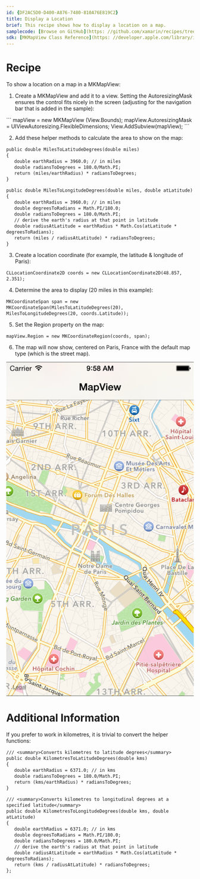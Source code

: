 ```yaml
---
id: {DF2AC5D0-D400-A876-7480-810A76E819C2}  
title: Display a Location  
brief: This recipe shows how to display a location on a map.  
samplecode: [Browse on GitHub](https: //github.com/xamarin/recipes/tree/master/ios/content_controls/map_view/display_a_location)  
sdk: [MKMapView Class Reference](https: //developer.apple.com/library/ios/#documentation/MapKit/Reference/MKMapView_Class/MKMapView/MKMapView.html)  
---
```


<a name="Recipe" class="injected"></a>


# Recipe

To show a location on a map in a <span class="s2">MKMapView</span>: 

<ol start="1">
	<li>Create a <span class="s2">MKMapView</span> and add it to a view.
Setting the AutoresizingMask ensures the control fits nicely in the screen
(adjusting for the navigation bar that is added in the sample): </li>
</ol>
```
mapView = new MKMapView (View.Bounds);
mapView.AutoresizingMask = UIViewAutoresizing.FlexibleDimensions;
View.AddSubview(mapView);
```

<ol start="2">
	<li>Add these helper methods to calculate the area to show on the
map: </li>
</ol>


```
public double MilesToLatitudeDegrees(double miles)
{
   double earthRadius = 3960.0; // in miles
   double radiansToDegrees = 180.0/Math.PI;
   return (miles/earthRadius) * radiansToDegrees;
}
```

```
public double MilesToLongitudeDegrees(double miles, double atLatitude)
{
   double earthRadius = 3960.0; // in miles
   double degreesToRadians = Math.PI/180.0;
   double radiansToDegrees = 180.0/Math.PI;
   // derive the earth's radius at that point in latitude
   double radiusAtLatitude = earthRadius * Math.Cos(atLatitude * degreesToRadians);
   return (miles / radiusAtLatitude) * radiansToDegrees;
}
```

<ol start="3">
	<li>Create a location coordinate (for example, the latitude &amp;
longitude of Paris): </li>
</ol>

```
CLLocationCoordinate2D coords = new CLLocationCoordinate2D(48.857, 2.351);
```

<ol start="4">
	<li>Determine the area to display (20 miles in this example): </li>
</ol>

```
MKCoordinateSpan span = new MKCoordinateSpan(MilesToLatitudeDegrees(20), MilesToLongitudeDegrees(20, coords.Latitude));
```

<ol start="5">
	<li>Set the <span class="s2">Region</span> property on the map: </li>
</ol>

```
mapView.Region = new MKCoordinateRegion(coords, span);
```

<ol start="6">
	<li>The map will now show, centered on Paris, France with the default map
type (which is the street map).</li>
</ol>

 ![](Images/MapView1.png)

 <a name="Additional_Information" class="injected"></a>


# Additional Information

If you prefer to work in kilometres, it is trivial to convert the helper
functions: 

```
/// <summary>Converts kilometres to latitude degrees</summary>
public double KilometresToLatitudeDegrees(double kms)
{
   double earthRadius = 6371.0; // in kms
   double radiansToDegrees = 180.0/Math.PI;
   return (kms/earthRadius) * radiansToDegrees;
}
```

```
/// <summary>Converts kilometres to longitudinal degrees at a specified latitude</summary>
public double KilometresToLongitudeDegrees(double kms, double atLatitude)
{
   double earthRadius = 6371.0; // in kms
   double degreesToRadians = Math.PI/180.0;
   double radiansToDegrees = 180.0/Math.PI;
   // derive the earth's radius at that point in latitude
   double radiusAtLatitude = earthRadius * Math.Cos(atLatitude * degreesToRadians);
   return (kms / radiusAtLatitude) * radiansToDegrees;
};
```